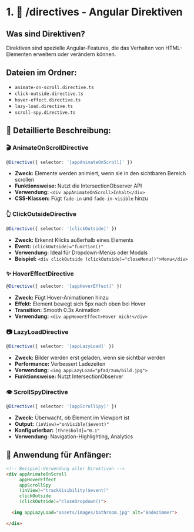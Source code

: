 # 1. 🎯 /directives - Angular Direktiven

## Was sind Direktiven?

Direktiven sind spezielle Angular-Features, die das Verhalten von HTML-Elementen erweitern oder verändern können.

## Dateien im Ordner:

- `animate-on-scroll.directive.ts`
- `click-outside.directive.ts`
- `hover-effect.directive.ts`
- `lazy-load.directive.ts`
- `scroll-spy.directive.ts`

## 📝 Detaillierte Beschreibung:

### 🎬 AnimateOnScrollDirective

```typescript
@Directive({ selector: '[appAnimateOnScroll]' })
```

- **Zweck:** Elemente werden animiert, wenn sie in den sichtbaren Bereich scrollen
- **Funktionsweise:** Nutzt die IntersectionObserver API
- **Verwendung:** `<div appAnimateOnScroll>Inhalt</div>`
- **CSS-Klassen:** Fügt `fade-in` und `fade-in-visible` hinzu

### 👆 ClickOutsideDirective

```typescript
@Directive({ selector: '[clickOutside]' })
```

- **Zweck:** Erkennt Klicks außerhalb eines Elements
- **Event:** `(clickOutside)="function()"`
- **Verwendung:** Ideal für Dropdown-Menüs oder Modals
- **Beispiel:** `<div clickOutside (clickOutside)="closeMenu()">Menu</div>`

### ✨ HoverEffectDirective

```typescript
@Directive({ selector: '[appHoverEffect]' })
```

- **Zweck:** Fügt Hover-Animationen hinzu
- **Effekt:** Element bewegt sich 5px nach oben bei Hover
- **Transition:** Smooth 0.3s Animation
- **Verwendung:** `<div appHoverEffect>Hover mich!</div>`

### 📷 LazyLoadDirective

```typescript
@Directive({ selector: '[appLazyLoad]' })
```

- **Zweck:** Bilder werden erst geladen, wenn sie sichtbar werden
- **Performance:** Verbessert Ladezeiten
- **Verwendung:** `<img appLazyLoad="pfad/zum/bild.jpg">`
- **Funktionsweise:** Nutzt IntersectionObserver

### 👁️ ScrollSpyDirective

```typescript
@Directive({ selector: '[appScrollSpy]' })
```

- **Zweck:** Überwacht, ob Element im Viewport ist
- **Output:** `(inView)="onVisible($event)"`
- **Konfigurierbar:** `[threshold]="0.1"`
- **Verwendung:** Navigation-Highlighting, Analytics

## 🎯 Anwendung für Anfänger:

```html
<!-- Beispiel-Verwendung aller Direktiven -->
<div appAnimateOnScroll 
     appHoverEffect 
     appScrollSpy 
     (inView)="trackVisibility($event)"
     clickOutside 
     (clickOutside)="closeDropdown()">
  
  <img appLazyLoad="assets/images/bathroom.jpg" alt="Badezimmer">
  
</div>
```